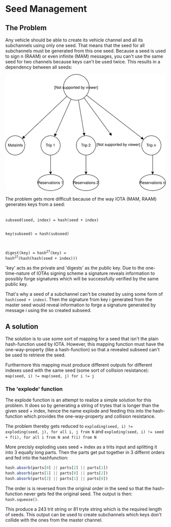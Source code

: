 # Seed Management
## The Problem
Any vehicle should be able to create its vehicle channel and all its subchannels using only one seed. That means that the seed for all subchannels must be generated from this one seed. Because a seed is used to sign n (RAAM) or even infinite (MAM) messages, you can't use the same seed for two channels because keys can't be used twice. This results in a dependency between all seeds:

![seed dependencies](./seeds.svg)

The problem gets more difficult because of the way IOTA (MAM, RAAM) generates keys from a seed:

<code>
subseed(seed, index) = hash(seed + index)

key(subseed) = hash(subseed)

digest(key) = hash<sup>27</sup>(key) = hash<sup>27</sup>(hash(hash(seed + index)))
</code>

'key' acts as the private and 'digests' as the public key. Due to the one-time-nature of IOTAs signing scheme a signature reveals information to possibly forge signatures which will be successfully verified by the same public key.

That's why a seed of a subchannel can't be created by using some form of `hash(seed + index)`. Then the signature from key i generated from the master seed would reveal information to forge a signature generated by message i using the so created subseed.

## A solution
The solution is to use some sort of mapping for a seed that isn't the plain hash-function used by IOTA. However, this mapping function must have the one-way-property (like a hash-function) so that a revealed subseed can't be used to retrieve the seed. 

Furthermore this mapping must produce different outputs for different indexes used with the same seed (some sort of collision resistance):
`map(seed, i) != map(seed, j) for i != j`

### The 'explode' function
The explode function is an attempt to realize a simple solution for this problem. It does so by generating a string of trytes that is longer than the given seed + index, hence the name explode and feeding this into the hash-function which provides the one-way-property and collision resistance.

The problem thereby gets reduced to `exploding(seed, i) != exploding(seed, j), for all i, j from N` and `exploding(seed, i) != seed + f(i), for all i from N and f(i) from N`

More precisly exploding uses seed + index as a trits input and splitting it into 3 equally long parts. Then the parts get put together in 3 differnt orders and fed into the hashfunction: 
```js
hash.absorb(parts[0] || parts[2] || parts[1])
hash.absorb(parts[1] || parts[0] || parts[2])
hash.absorb(parts[2] || parts[1] || parts[0])
```
The order is is reversed from the original order in the seed so that the hash-function never gets fed the original seed. The output is then: `hash.squeeze()`. 

This produce a 243 trit string or 81 tryte string which is the required length of seeds. This output can be used to create subchannels which keys don't collide with the ones from the master channel.